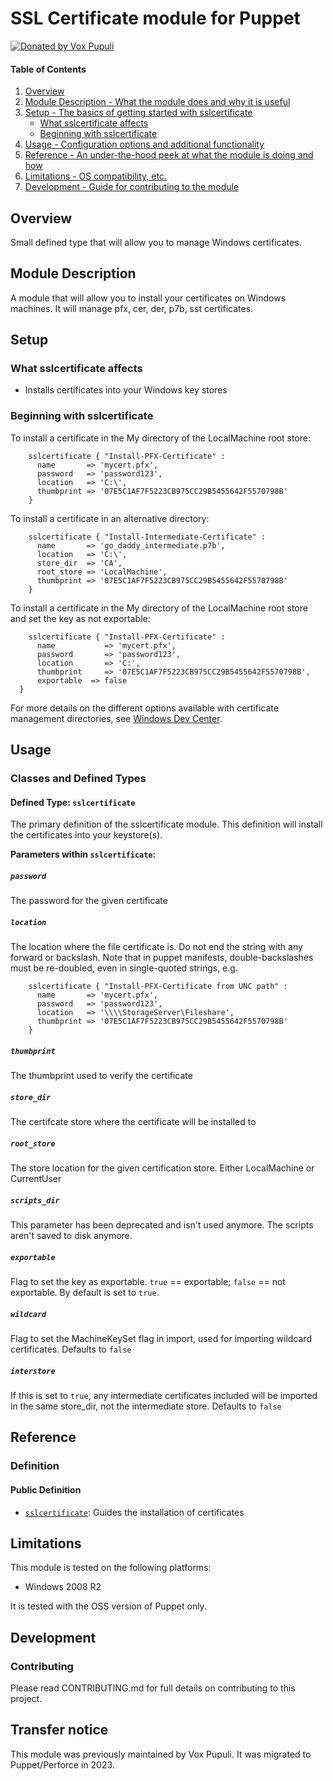 # SSL Certificate module for Puppet

[![Donated by Vox Pupuli](https://img.shields.io/badge/donated%20by-Vox%20Pupuli-fb7047.svg)](#transfer-notice)

#### Table of Contents

1. [Overview](#overview)
1. [Module Description - What the module does and why it is useful](#module-description)
1. [Setup - The basics of getting started with sslcertificate](#setup)
    * [What sslcertificate affects](#what-sslcertificate-affects)
    * [Beginning with sslcertificate](#beginning-with-sslcertificate)
1. [Usage - Configuration options and additional functionality](#usage)
1. [Reference - An under-the-hood peek at what the module is doing and how](#reference)
1. [Limitations - OS compatibility, etc.](#limitations)
1. [Development - Guide for contributing to the module](#development)

## Overview

Small defined type that will allow you to manage Windows certificates.

## Module Description

A module that will allow you to install your certificates on Windows
machines. It will manage pfx, cer, der, p7b, sst certificates.

## Setup

### What sslcertificate affects

* Installs certificates into your Windows key stores

### Beginning with sslcertificate

  To install a certificate in the My directory of the LocalMachine root store:

```puppet
    sslcertificate { "Install-PFX-Certificate" :
      name       => 'mycert.pfx',
      password   => 'password123',
      location   => 'C:\',
      thumbprint => '07E5C1AF7F5223CB975CC29B5455642F5570798B'
    }
```

  To install a certificate in an alternative directory:

```puppet
    sslcertificate { "Install-Intermediate-Certificate" :
      name       => 'go_daddy_intermediate.p7b',
      location   => 'C:\',
      store_dir  => 'CA',
      root_store => 'LocalMachine',
      thumbprint => '07E5C1AF7F5223CB975CC29B5455642F5570798B'
    }
```

To install a certificate in the My directory of the LocalMachine root store and set the key as not exportable:
```puppet
    sslcertificate { "Install-PFX-Certificate" :
      name           => 'mycert.pfx',
      password       => 'password123',
      location       => 'C:',
      thumbprint     => '07E5C1AF7F5223CB975CC29B5455642F5570798B',
      exportable  => false
  }
```

  For more details on the different options available with certificate management
  directories, see [Windows Dev Center](http://msdn.microsoft.com/en-us/library/windows/desktop/aa388136(v=vs.85).aspx).

## Usage

### Classes and Defined Types

#### Defined Type: `sslcertificate`

The primary definition of the sslcertificate module. This definition will install the
certificates into your keystore(s).

**Parameters within `sslcertificate`:**

##### `password`

The password for the given certificate

##### `location`

The location where the file certificate is.
Do not end the string with any forward or backslash.
Note that in puppet manifests, double-backslashes must be re-doubled, even in single-quoted strings, e.g.

```puppet
    sslcertificate { "Install-PFX-Certificate from UNC path" :
      name       => 'mycert.pfx',
      password   => 'password123',
      location   => '\\\\StorageServer\Fileshare',
      thumbprint => '07E5C1AF7F5223CB975CC29B5455642F5570798B'
    }
```

##### `thumbprint`

The thumbprint used to verify the certificate

##### `store_dir`

The certifcate store where the certificate will be installed to

##### `root_store`

The store location for the given certification store. Either LocalMachine or CurrentUser

##### `scripts_dir`

This parameter has been deprecated and isn't used anymore. The scripts aren't saved to disk anymore.

##### `exportable`

Flag to set the key as exportable. `true` == exportable; `false` == not exportable. By default is set to `true`.

##### `wildcard`

Flag to set the MachineKeySet flag in import, used for importing wildcard certificates. Defaults to `false`

##### `interstore`

If this is set to `true`, any intermediate certificates included will be imported in the same store_dir, not the intermediate store.
Defaults to `false`

## Reference

### Definition

#### Public Definition

* [`sslcertificate`](#define-sslcertificate): Guides the installation of certificates

## Limitations

This module is tested on the following platforms:

* Windows 2008 R2

It is tested with the OSS version of Puppet only.

## Development

### Contributing

Please read CONTRIBUTING.md for full details on contributing to this project.

## Transfer notice

This module was previously maintained by Vox Pupuli. It was migrated to Puppet/Perforce in 2023.
